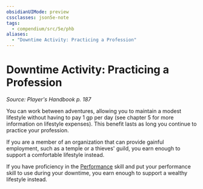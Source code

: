 ```yaml
---
obsidianUIMode: preview
cssclasses: json5e-note
tags:
  - compendium/src/5e/phb
aliases:
  - "Downtime Activity: Practicing a Profession"
---
```


# Downtime Activity: Practicing a Profession
*Source: Player's Handbook p. 187* 

You can work between adventures, allowing you to maintain a modest lifestyle without having to pay 1 gp per day (see chapter 5 for more information on lifestyle expenses). This benefit lasts as long you continue to practice your profession.

If you are a member of an organization that can provide gainful employment, such as a temple or a thieves' guild, you earn enough to support a comfortable lifestyle instead.

If you have proficiency in the [Performance](../skills.md##Performance) skill and put your performance skill to use during your downtime, you earn enough to support a wealthy lifestyle instead.